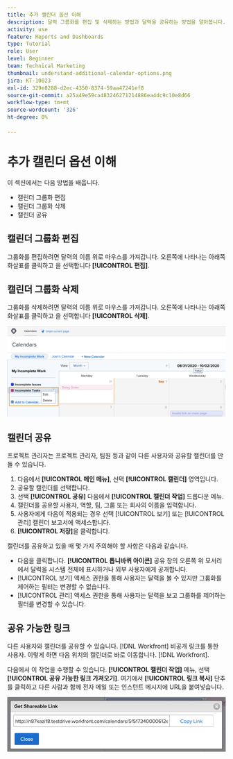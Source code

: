 ```yaml
---
title: 추가 캘린더 옵션 이해
description: 달력 그룹화를 편집 및 삭제하는 방법과 달력을 공유하는 방법을 알아봅니다.
activity: use
feature: Reports and Dashboards
type: Tutorial
role: User
level: Beginner
team: Technical Marketing
thumbnail: understand-additional-calendar-options.png
jira: KT-10023
exl-id: 329e8288-d2ec-4350-8374-59aa47241ef8
source-git-commit: a25a49e59ca483246271214886ea4dc9c10e8d66
workflow-type: tm+mt
source-wordcount: '326'
ht-degree: 0%

---
```


# 추가 캘린더 옵션 이해

이 섹션에서는 다음 방법을 배웁니다.

* 캘린더 그룹화 편집
* 캘린더 그룹화 삭제
* 캘린더 공유

## 캘린더 그룹화 편집

그룹화를 편집하려면 달력의 이름 위로 마우스를 가져갑니다. 오른쪽에 나타나는 아래쪽 화살표를 클릭하고 을 선택합니다 **[!UICONTROL 편집]**.

## 캘린더 그룹화 삭제

그룹화를 삭제하려면 달력의 이름 위로 마우스를 가져갑니다. 오른쪽에 나타나는 아래쪽 화살표를 클릭하고 을 선택합니다 **[!UICONTROL 삭제]**.

![삭제 달력 그룹화 옵션을 보여 주는 화면 이미지](assets/calendar-3-0.png)

## 캘린더 공유

프로젝트 관리자는 프로젝트 관리자, 팀원 등과 같이 다른 사용자와 공유할 캘린더를 만들 수 있습니다.

1. 다음에서 **[!UICONTROL 메인 메뉴]**, 선택 **[!UICONTROL 캘린더]** 영역입니다.
1. 공유할 캘린더를 선택합니다.
1. 선택 **[!UICONTROL 공유]** 다음에서 **[!UICONTROL 캘린더 작업]** 드롭다운 메뉴.
1. 캘린더를 공유할 사용자, 역할, 팀, 그룹 또는 회사의 이름을 입력합니다.
1. 사용자에게 다음이 적용되는 경우 선택 [!UICONTROL 보기] 또는 [!UICONTROL 관리] 캘린더 보고서에 액세스합니다.
1. **[!UICONTROL 저장]**&#x200B;을 클릭합니다.

캘린더를 공유하고 있을 때 몇 가지 주의해야 할 사항은 다음과 같습니다.

* 다음을 클릭합니다. **[!UICONTROL 톱니바퀴 아이콘]** 공유 창의 오른쪽 위 모서리에서 달력을 시스템 전체에 표시하거나 외부 사용자에게 공개합니다.
* [!UICONTROL 보기] 액세스 권한을 통해 사용자는 달력을 볼 수 있지만 그룹화를 제어하는 필터는 변경할 수 없습니다.
* [!UICONTROL 관리] 액세스 권한을 통해 사용자는 달력을 보고 그룹화를 제어하는 필터를 변경할 수 있습니다.

## 공유 가능한 링크

다른 사용자와 캘린더를 공유할 수 있습니다. [!DNL Workfront] 비공개 링크를 통한 사용자. 이렇게 하면 다음 위치의 캘린더로 바로 이동합니다. [!DNL Workfront].

다음에서 이 작업을 수행할 수 있습니다. **[!UICONTROL 캘린더 작업]** 메뉴, 선택 **[!UICONTROL 공유 가능한 링크 가져오기]**. 여기에서 **[!UICONTROL 링크 복사]** 단추를 클릭하고 다른 사람과 함께 전자 메일 또는 인스턴트 메시지에 URL을 붙여넣습니다.

![의 이미지 [!UICONTROL 공유 가능한 링크 가져오기] 화면](assets/calendar-3-1.png)
